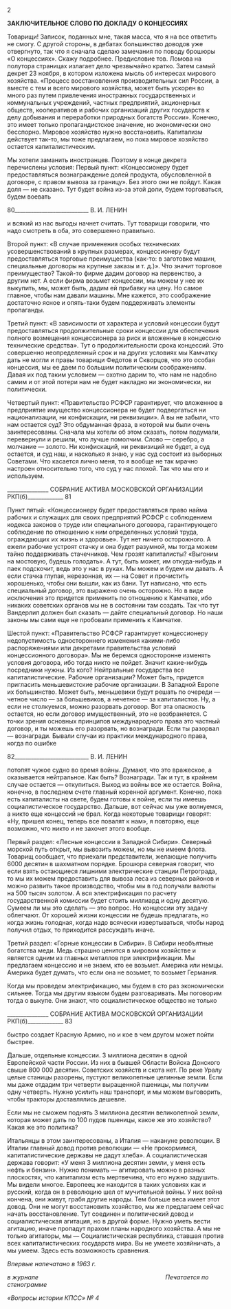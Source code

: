 2

**ЗАКЛЮЧИТЕЛЬНОЕ СЛОВО ПО ДОКЛАДУ** **О КОНЦЕССИЯХ**

Товарищи! Записок, поданных мне, такая масса, что я на все ответить не смогу. С другой стороны, в дебатах большинство доводов уже отвергнуто, так что я сначала сде­лаю замечания по поводу брошюры «О концессиях». Скажу подробнее. Предисловие тов. Ломова на полутора страницах излагает дело чрезвычайно кратко. Затем самый декрет 23 ноября, в котором изложена мысль об интересах мирового хозяйства. «Про­цесс восстановления производительных сил России, а вместе с тем и всего мирового хозяйства, может быть ускорен во много раз путем привлечения иностранных государ­ственных и коммунальных учреждений, частных предприятий, акционерных обществ, кооперативов и рабочих организаций других государств к делу добывания и переработ­ки природных богатств России». Конечно, это имеет только пропагандистское значе­ние, но экономически оно бесспорно. Мировое хозяйство нужно восстановить. Капита­лизм действует так-то, мы тоже предлагаем, но пока мировое хозяйство остается капи­талистическим.

Мы хотели заманить иностранцев. Поэтому в конце декрета перечислены условия: Первый пункт: «Концессионеру будет предоставляться вознаграждение долей про­дукта, обусловленной в договоре, с правом вывоза за границу». Без этого они не пой­дут. Какая доля — не сказано. Тут будет война из-за этой доли, будем торговаться, бу­дем воевать

  

80___________________________ В. И. ЛЕНИН

и всякий из нас выгоды начнет считать. Тут товарищи говорили, что надо смотреть в оба, это совершенно правильно.

Второй пункт: «В случае применения особых технических усовершенствований в крупных размерах, концессионеру будут предоставляться торговые преимущества (как-то: в заготовке машин, специальные договоры на крупные заказы и т. д.)». Что значит торговое преимущество? Такой-то фирме дадим договор на первенство, а другим нет. А если фирма возьмет концессии, мы можем у нее их выкупить, мы, может быть, дадим ей прибавку на цену. Но самое главное, чтобы нам давали машины. Мне кажется, это соображение достаточно ясное и опять-таки будем поддерживать элементы пропаган­ды.

Третий пункт: «В зависимости от характера и условий концессии будут предостав­ляться продолжительные сроки концессии для обеспечения полного возмещения кон­цессионера за риск и вложенные в концессию технические средства». Тут о продолжи­тельности срока концессий. Это совершенно неопределенный срок и на других услови­ях мы Камчатку дать не могли и правы товарищи Федотов и Скворцов, что это особая концессия, мы ее даем по большим политическим соображениям. Давая их под таким условием — охотно дарим то, что нам не надобно самим и от этой потери нам не будет накладно ни экономически, ни политически.

Четвертый пункт: «Правительство РСФСР гарантирует, что вложенное в предпри­ятие имущество концессионера не будет подвергаться ни национализации, ни конфи­скации, ни реквизиции». А вы не забыли, что нам остается суд? Это обдуманная фраза, в которой мы были очень заинтересованы. Сначала мы хотели об этом сказать, потом подумали, перевернули и решили, что лучше помолчим. Слово — серебро, а молчание — золото. Ни конфискаций, ни реквизиций не будет, а суд остается, и суд наш, и на­сколько я знаю, у нас суд состоит из выборных Советами. Что касается лично меня, то я вообще не так мрачно настроен относительно того, что суд у нас плохой. Так что мы его и используем.

  

_______________ СОБРАНИЕ АКТИВА МОСКОВСКОЙ ОРГАНИЗАЦИИ РКП(б)_____________ 81

Пункт пятый: «Концессионеру будет предоставляться право найма рабочих и слу­жащих для своих предприятий РСФСР с соблюдением кодекса законов о труде или специального договора, гарантирующего соблюдение по отношению к ним определен­ных условий труда, ограждающих их жизнь и здоровье». Тут нет ничего осторожного. А ежели рабочие устроят стачку и она будет разумной, мы тогда можем тайно поддер­живать стачечников. Чем грозят капиталисты? «Выгоним на мостовую, будешь голо­дать». А тут, быть может, им откуда-нибудь и паек подскочит, ведь это у нас в руках. Мы можем и будем им давать. А если стачка глупая, нерезонная, их — на Совет и про­чистить хорошенько, чтобы они вышли, как из бани. Тут написано, что есть специаль­ный договор, это выражено очень осторожно. Но в виде исключения это придется при­менить по отношению к Камчатке, ибо никаких советских органов мы не в состоянии там создать. Так что тут Вандерлип должен был сказать — дайте специальный договор. Но наши законы мы сами еще не пробовали применить к Камчатке.

Шестой пункт: «Правительство РСФСР гарантирует концессионеру недопустимость одностороннего изменения какими-либо распоряжениями или декретами правительства условий концессионного договора». Мы не беремся односторонне изменять условия договора, ибо тогда никто не пойдет. Значит какие-нибудь посредники нужны. Из кого? Нейтральные государства все капиталистические. Рабочие организации? Может быть, придется пригласить меньшевистские рабочие организации. В Западной Европе их большинство. Может быть, меньшевики будут решать по очереди — четное число — за большевиков, а нечетное — за капиталистов. Ну, а если не столкуемся, можно разо­рвать договор. Вот эта опасность остается, но если договор имущественный, это не воз­браняется. С точки зрения основных принципов международного права это частный договор, и ты можешь его разорвать, но вознагради. Если ты разорвал — вознагради. Бывали случаи из практики международного права, когда по ошибке

  

82___________________________ В. И. ЛЕНИН

потопят чужое судно во время войны. Думают, что это вражеское, а оказывается ней­тральное. Как быть? Вознагради. Так и тут, в крайнем случае остается — откупиться. Выход из войны все же остается. Война, конечно, в последнем счете главный коренной аргумент. Конечно, пока есть капиталисты на свете, будем готовы к войне, если ты имеешь социалистическое государство. Дальше, вот сейчас мы уже волнуемся, а никто еще концессий не брал. Когда некоторые товарищи говорят: «Ну, пришел конец, теперь все повалят к нам», я повторяю, еще возможно, что никто и не захочет этого вообще.

Первый раздел: «Лесные концессии в Западной Сибири». Северный морской путь открыт, мы вывозить можем, но мы не имеем флота. Товарищ сообщает, что приехали представители, желающие получить 6000 десятин в шахматном порядке. Брошюра се­верная говорит, что если взять остающиеся лишними электрические станции Петрогра­да, то мы их можем предоставить для вывоза леса из северных районов и можно раз­вить такое производство, чтобы мы в год получали валюты на 500 тысяч золотом. А вся электрификация по расчету государственной комиссии будет стоить миллиард и одну десятую. Сумеем ли мы это сделать — это вопрос. Но концессии эту задачу облегчают. От хорошей жизни концессии не будешь предлагать, но когда жизнь голодная, когда надо всячески извертываться, чтобы народ получил отдых, то приходится рассуждать иначе.

Третий раздел: «Горные концессии в Сибири». В Сибири необъятные богатства ме­ди. Медь страшно ценится в мировом хозяйстве и является одним из главных металлов при электрификации. Мы предлагаем концессию и не знаем, кто ее возьмет. Америка или немцы. Америка будет думать, что если она не возьмет, то возьмет Германия.

Когда мы проведем электрификацию, мы будем в сто раз экономически сильнее. То­гда мы другим языком будем разговаривать. Мы поговорим тогда о выкупе. Они знают, что социалистическое общество не только

  

_______________ СОБРАНИЕ АКТИВА МОСКОВСКОЙ ОРГАНИЗАЦИИ РКП(б)_____________ 83

быстро создает Красную Армию, но и кое в чем другом может пойти быстрее.

Дальше, отдельные концессии. 3 миллиона десятин в одной Европейской части Рос­сии. Из них в бывшей Области Войска Донского свыше 800 000 десятин. Советских хо­зяйств и скота нет. По реке Уралу целые станицы разорены, пустуют великолепные це­линные земли. Если мы даже отдадим три четверти выращенной пшеницы, мы получим одну четверть. Нужно усилить наш транспорт, и мы можем выговорить, чтобы тракто­ры доставлялись дешевле.

Если мы не сможем поднять 3 миллиона десятин великолепной земли, которая мо­жет дать по 100 пудов пшеницы, какое же это хозяйство? Какая же это политика?

Итальянцы в этом заинтересованы, а Италия — накануне революции. В Италии главный довод против революции — «Не прокормимся, капиталистические державы не дадут хлеба». А социалистическая держава говорит: «У меня 3 миллиона десятин зем­ли, у меня есть нефть и бензин». Нужно понимать — агитировать можно в разных плоскостях, что капитализм есть мертвечина, что его нужно задушить. Мы видели мно­гое. Европеец же находится в таких условиях как и русский, когда он в революцию шел от мучительной войны. У них война кончена, они живут, грабя другие народы. Тем больше веса имеет этот довод. Они не могут восстановить хозяйство, мы же предлагаем сейчас начать восстановление. Тут соединен и политический довод и социалистическая агитация, но в другой форме. Нужно уметь вести агитацию, иначе пропадут прахом планы народного хозяйства. А мы не только агитаторы, мы — Социалистическая рес­публика, ставшая против всех капиталистических государств мира. Вы не умеете хо­зяйничать, а мы умеем. Здесь есть возможность сравнения.

_Впервые напечатано в 1963 г._

_в журнале_                                                                           _Печатается по стенограмме_

_«Вопросы истории КПСС» № 4_